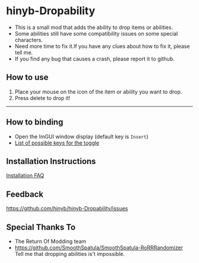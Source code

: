 # hinyb-Dropability
* This is a small mod that adds the ability to drop items or abilities.
* Some abilities still have some compatibility issues on some special characters.
* Need more time to fix it.If you have any clues about how to fix it, please tell me.
* If you find any bug that causes a crash, please report it to github.

## How to use
1. Place your mouse on the icon of the item or ability you want to drop.
2. Press delete to drop it!

---

## How to binding 
* Open the ImGUI window display (default key is `Insert`)
* [List of possible keys for the toggle](https://oprypin.github.io/crystal-imgui/ImGui/ImGuiKey.html)

## Installation Instructions

[Installation FAQ](https://docs.google.com/document/u/1/d/1NgLwb8noRLvlV9keNc_GF2aVzjARvUjpND2rxFgxyfw/edit?usp=sharing)

## Feedback
https://github.com/hinyb/hinyb-Dropability/issues

## Special Thanks To
* The Return Of Modding team
* https://github.com/SmoothSpatula/SmoothSpatula-RoRRRandomizer Tell me that dropping abilities  is't impossible.